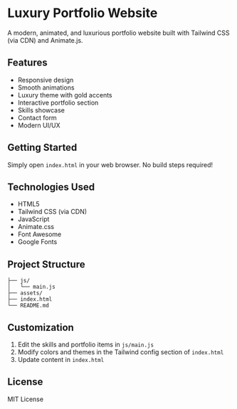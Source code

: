 # Luxury Portfolio Website

A modern, animated, and luxurious portfolio website built with Tailwind CSS (via CDN) and Animate.js.

## Features

- Responsive design
- Smooth animations
- Luxury theme with gold accents
- Interactive portfolio section
- Skills showcase
- Contact form
- Modern UI/UX

## Getting Started

Simply open `index.html` in your web browser. No build steps required!

## Technologies Used

- HTML5
- Tailwind CSS (via CDN)
- JavaScript
- Animate.css
- Font Awesome
- Google Fonts

## Project Structure

```
├── js/
│   └── main.js
├── assets/
├── index.html
└── README.md
```

## Customization

1. Edit the skills and portfolio items in `js/main.js`
2. Modify colors and themes in the Tailwind config section of `index.html`
3. Update content in `index.html`

## License

MIT License
